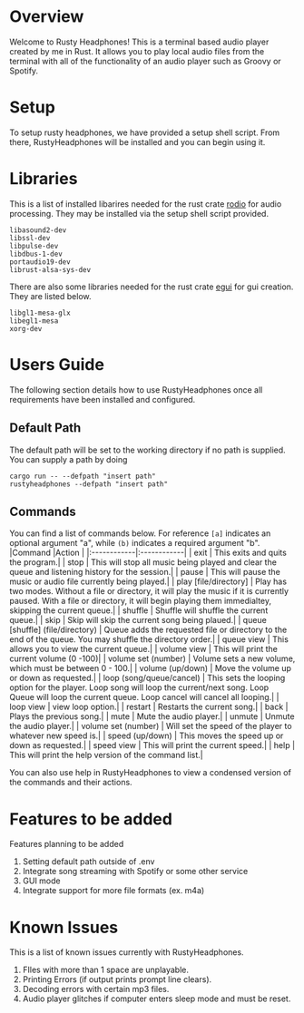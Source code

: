 # Overview 
Welcome to Rusty Headphones! This is a terminal based audio player created by me in Rust. It allows you to play local audio files from the terminal with all of the functionality of an audio player such as Groovy or Spotify. 
# Setup 
To setup rusty headphones, we have provided a setup shell script. From there, RustyHeadphones will be installed and you can begin using it.
# Libraries
This is a list of installed libarires needed for the rust crate 
<a href ="https://docs.rs/rodio/latest/rodio/" target="_blank">rodio</a>
 for audio processing. They may be installed via the setup shell script provided. 
```
libasound2-dev 
libssl-dev 
libpulse-dev 
libdbus-1-dev 
portaudio19-dev 
librust-alsa-sys-dev
```

There are also some libraries needed for the rust crate 
<a href="https://docs.rs/egui/0.29.1/egui/index.html" target= "_blank">egui</a>
 for gui creation. They are listed below.
 ```
 libgl1-mesa-glx
 libegl1-mesa
 xorg-dev
 ```

# Users Guide
The following section details how to use RustyHeadphones once all requirements have been installed and configured. 
## Default Path 
The default path will be set to the working directory if no path is supplied. You can supply a path by doing
```
cargo run -- --defpath "insert path"
rustyheadphones --defpath "insert path"
```
## Commands
You can find a list of commands below. For reference ```[a]``` indicates an optional argument "a", while ```(b)``` indicates a required argument "b".
|Command     |Action     |
|:------------|:------------|
| exit | This exits and quits the program.|
| stop | This will stop all music being played and clear the queue and listening history for the session.| 
| pause | This will pause the music or audio file currently being played.|
| play [file/directory] | Play has two modes. Without a file or directory, it will play the music if it is currently paused. With a file or directory, it will begin playing them immedialtey, skipping the current queue.|
| shuffle | Shuffle will shuffle the current queue.|
| skip | Skip will skip the current song being plaued.|
| queue [shuffle] (file/directory) | Queue adds the requested file or directory to the end of the queue. You may shuffle the directory order.|
| queue view | This allows you to view the current queue.|
| volume view | This will print the current volume (0 -100)|
| volume set (number) | Volume sets a new volume, which must be between 0 - 100.|
| volume (up/down) | Move the volume up or down as requested.|
| loop (song/queue/cancel) | This sets the looping option for the player. Loop song will loop the current/next song. Loop Queue will loop the current queue. Loop cancel will cancel all looping.|
| loop view | view loop option.|
| restart | Restarts the current song.|
| back | Plays the previous song.|
| mute | Mute the audio player.|
| unmute | Unmute the audio player.|
| volume set (number) | Will set the speed of the player to whatever new speed is.|
| speed (up/down) | This moves the speed up or down as requested.|
| speed view | This will print the current speed.|
| help | This will print the help version of the command list.|


You can also use help in RustyHeadphones to view a condensed version of the commands and their actions. 

# Features to be added
Features planning to be added
1. Setting default path outside of .env
2. Integrate song streaming with Spotify or some other service
3. GUI mode
4. Integrate support for more file formats (ex. m4a)

# Known Issues
This is a list of known issues currently with RustyHeadphones.
1. FIles with more than 1 space are unplayable.
2. Printing Errors (if output prints prompt line clears).
3. Decoding errors with certain mp3 files.
4. Audio player glitches if computer enters sleep mode and must be reset.